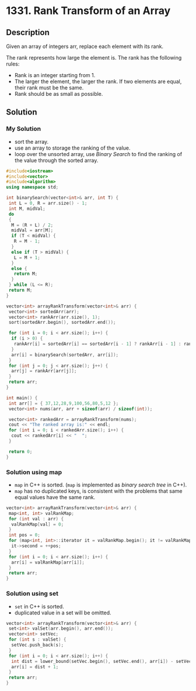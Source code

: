 # 1331. Rank Transform of an Array

## Description

Given an array of integers arr, replace each element with its rank.

The rank represents how large the element is. The rank has the following rules:

- Rank is an integer starting from 1.
- The larger the element, the larger the rank. If two elements are equal, their rank must be the same.
- Rank should be as small as possible.

## Solution

### My Solution

- sort the array.
- use an array to storage the ranking of the value.
- loop over the unsorted array, use *Binary Search* to find the ranking of the value through the sorted array.

```cpp
#include<iostream>
#include<vector>
#include<algorithm>
using namespace std;

int binarySearch(vector<int>& arr, int T) {
 int L = 0, R = arr.size() - 1;
 int M, midVal;
 do
 {
  M = (R + L) / 2;
  midVal = arr[M];
  if (T < midVal) {
   R = M - 1;
  }
  else if (T > midVal) {
   L = M + 1;
  }
  else {
   return M;
  }
 } while (L <= R);
 return M;
}

vector<int> arrayRankTransform(vector<int>& arr) {
 vector<int> sortedArr(arr);
 vector<int> rankArr(arr.size(), 1);
 sort(sortedArr.begin(), sortedArr.end());

 for (int i = 0; i < arr.size(); i++) {
  if (i > 0) {
   rankArr[i] = sortedArr[i] == sortedArr[i - 1] ? rankArr[i - 1] : rankArr[i - 1] + 1;
  }
  arr[i] = binarySearch(sortedArr, arr[i]);
 }
 for (int j = 0; j < arr.size(); j++) {
  arr[j] = rankArr[arr[j]];
 }
 return arr;
}

int main() {
 int arr[] = { 37,12,28,9,100,56,80,5,12 };
 vector<int> nums(arr, arr + sizeof(arr) / sizeof(int));

 vector<int> rankedArr = arrayRankTransform(nums);
 cout << "The ranked array is:" << endl;
 for (int i = 0; i < rankedArr.size(); i++) {
  cout << rankedArr[i] << "  ";
 }

 return 0;
}
```

### Solution using map

- `map` in C++ is sorted. (`map` is implemented as *binary search tree* in C++).
- `map` has no duplicated keys, is consistent with the problems that same equal values have the same rank.

```cpp
vector<int> arrayRankTransform(vector<int>& arr) {
 map<int, int> valRankMap;
 for (int val : arr) {
  valRankMap[val] = 0;
 }
 int pos = 0;
 for (map<int, int>::iterator it = valRankMap.begin(); it != valRankMap.end(); it++) {
  it->second = ++pos;
 }
 for (int i = 0; i < arr.size(); i++) {
  arr[i] = valRankMap[arr[i]];
 }
 return arr;
}
```

### Solution using set

- `set` in C++ is sorted.
- duplicated value in a set will be omitted.

```cpp
vector<int> arrayRankTransform(vector<int>& arr) {
 set<int> valSet(arr.begin(), arr.end());
 vector<int> setVec;
 for (int s : valSet) {
  setVec.push_back(s);
 }
 for (int i = 0; i < arr.size(); i++) {
  int dist = lower_bound(setVec.begin(), setVec.end(), arr[i]) - setVec.begin();
  arr[i] = dist + 1;
 }
 return arr;
}
```
